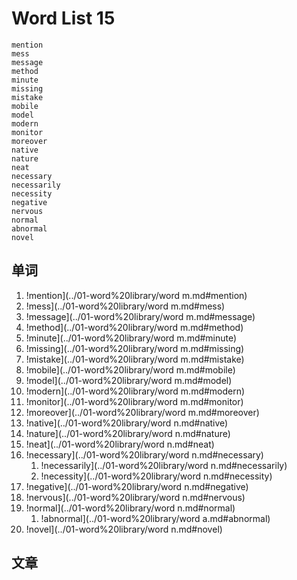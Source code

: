 # Word List 15

	mention
	mess
	message
	method
	minute
	missing
	mistake
	mobile
	model
	modern
	monitor
	moreover
	native
	nature
	neat
	necessary
	necessarily
	necessity
	negative
	nervous
	normal
	abnormal
	novel

## 单词

1. !mention](../01-word%20library/word m.md#mention)
2. !mess](../01-word%20library/word m.md#mess)
3. !message](../01-word%20library/word m.md#message)
4. !method](../01-word%20library/word m.md#method)
5. !minute](../01-word%20library/word m.md#minute)
6. !missing](../01-word%20library/word m.md#missing)
7. !mistake](../01-word%20library/word m.md#mistake)
8. !mobile](../01-word%20library/word m.md#mobile)
9. !model](../01-word%20library/word m.md#model)
10. !modern](../01-word%20library/word m.md#modern)
11. !monitor](../01-word%20library/word m.md#monitor)
12. !moreover](../01-word%20library/word m.md#moreover)
13. !native](../01-word%20library/word n.md#native)
14. !nature](../01-word%20library/word n.md#nature)
15. !neat](../01-word%20library/word n.md#neat)
16. !necessary](../01-word%20library/word n.md#necessary)
	1. !necessarily](../01-word%20library/word n.md#necessarily)
	2. !necessity](../01-word%20library/word n.md#necessity)
17. !negative](../01-word%20library/word n.md#negative)
18. !nervous](../01-word%20library/word n.md#nervous)
19. !normal](../01-word%20library/word n.md#normal)
	1. !abnormal](../01-word%20library/word a.md#abnormal)
20. !novel](../01-word%20library/word n.md#novel)

## 文章


